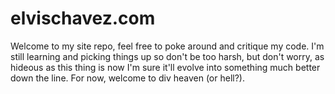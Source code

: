 # elvischavez.com

Welcome to my site repo, feel free to poke around and critique my code. I'm still learning and picking things up so don't be too harsh, but don't worry, as hideous as this thing is now I'm sure it'll evolve into something much better down the line.  For now, welcome to div heaven (or hell?). 